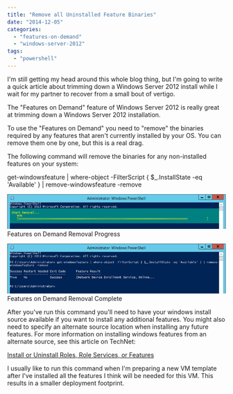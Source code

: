 ```yaml
---
title: "Remove all Uninstalled Feature Binaries"
date: "2014-12-05"
categories:
  - "features-on-demand"
  - "windows-server-2012"
tags:
  - "powershell"
---
```


I'm still getting my head around this whole blog thing, but I'm going to write a quick article about trimming down a Windows Server 2012 install while I wait for my partner to recover from a small bout of vertigo.

The "Features on Demand" feature of Windows Server 2012 is really great at trimming down a Windows Server 2012 installation.

To use the "Features on Demand" you need to "remove" the binaries required by any features that aren't currently installed by your OS. You can remove them one by one, but this is a real drag.

The following command will remove the binaries for any non-installed features on your system:

get-windowsfeature | where-object -FilterScript { $\_.InstallState -eq 'Available' } | remove-windowsfeature -remove

[![Features on Demand Removal Progress](/images/ss_psfeaturesondemandremovalprogress.png?w=646)](/images/ss_psfeaturesondemandremovalprogress.png)
Features on Demand Removal Progress

[![Features on Demand Removal Complete ](/images/ss_psfeaturesondemandremovalcomplete.png?w=646)](/images/ss_psfeaturesondemandremovalcomplete.png)
Features on Demand Removal Complete

After you've run this command you'll need to have your windows install source available if you want to install any additional features. You might also need to specify an alternate source location when installing any future features. For more information on installing windows features from an alternate source, see this article on TechNet:

[Install or Uninstall Roles, Role Services, or Features](http://technet.microsoft.com/en-us/library/hh831809.aspx "Install or Uninstall Roles, Role Services, or Features")

I usually like to run this command when I'm preparing a new VM template after I've installed all the features I think will be needed for this VM. This results in a smaller deployment footprint.
